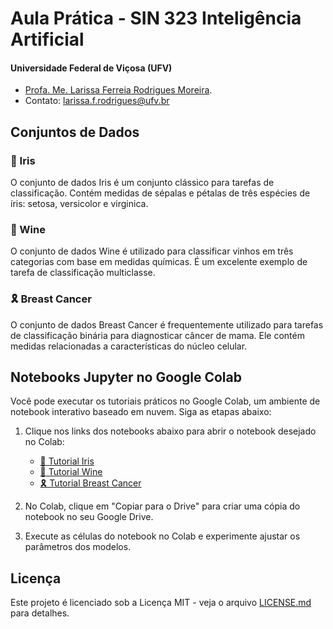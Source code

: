 # Aula Prática - SIN 323 Inteligência Artificial
#### Universidade Federal de Viçosa (UFV)

* [Profa. Me. Larissa Ferreia Rodrigues Moreira](https://larissafrodrigues.github.io).
* Contato: [larissa.f.rodrigues@ufv.br](mailto:larissa.f.rodrigues@ufv.br)

## Conjuntos de Dados

### :tulip: Iris

O conjunto de dados Iris é um conjunto clássico para tarefas de classificação. Contém medidas de sépalas e pétalas de três espécies de íris: setosa, versicolor e virginica.

### :wine_glass: Wine

O conjunto de dados Wine é utilizado para classificar vinhos em três categorias com base em medidas químicas. É um excelente exemplo de tarefa de classificação multiclasse.

### 🎗️ Breast Cancer

O conjunto de dados Breast Cancer é frequentemente utilizado para tarefas de classificação binária para diagnosticar câncer de mama. Ele contém medidas relacionadas a características do núcleo celular.

## Notebooks Jupyter no Google Colab

Você pode executar os tutoriais práticos no Google Colab, um ambiente de notebook interativo baseado em nuvem. Siga as etapas abaixo:

1. Clique nos links dos notebooks abaixo para abrir o notebook desejado no Colab:
   - [:tulip: Tutorial Iris](https://github.com/larissafrodrigues/SIN323-PraticaML/blob/main/Tutorial_Iris.ipynb)
   - [:wine_glass: Tutorial Wine](https://github.com/larissafrodrigues/SIN323-PraticaML/blob/main/Wine_Tutorial_Sklearn.ipynb)
   - [🎗️ Tutorial Breast Cancer]()

2. No Colab, clique em "Copiar para o Drive" para criar uma cópia do notebook no seu Google Drive.

3. Execute as células do notebook no Colab e experimente ajustar os parâmetros dos modelos.

## Licença

Este projeto é licenciado sob a Licença MIT - veja o arquivo [LICENSE.md](LICENSE.md) para detalhes.
